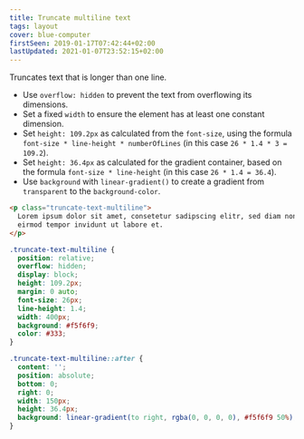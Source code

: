 ```yaml
---
title: Truncate multiline text
tags: layout
cover: blue-computer
firstSeen: 2019-01-17T07:42:44+02:00
lastUpdated: 2021-01-07T23:52:15+02:00
---
```


Truncates text that is longer than one line.

- Use `overflow: hidden` to prevent the text from overflowing its dimensions.
- Set a fixed `width` to ensure the element has at least one constant dimension.
- Set `height: 109.2px` as calculated from the `font-size`, using the formula `font-size * line-height * numberOfLines` (in this case `26 * 1.4 * 3 = 109.2`).
- Set `height: 36.4px` as calculated for the gradient container, based on the formula `font-size * line-height` (in this case `26 * 1.4 = 36.4`).
- Use `background` with `linear-gradient()` to create a gradient from `transparent` to the `background-color`.

```html
<p class="truncate-text-multiline">
  Lorem ipsum dolor sit amet, consetetur sadipscing elitr, sed diam nonumy
  eirmod tempor invidunt ut labore et.
</p>
```

```css
.truncate-text-multiline {
  position: relative;
  overflow: hidden;
  display: block;
  height: 109.2px;
  margin: 0 auto;
  font-size: 26px;
  line-height: 1.4;
  width: 400px;
  background: #f5f6f9;
  color: #333;
}

.truncate-text-multiline::after {
  content: '';
  position: absolute;
  bottom: 0;
  right: 0;
  width: 150px;
  height: 36.4px;
  background: linear-gradient(to right, rgba(0, 0, 0, 0), #f5f6f9 50%);
}
```

